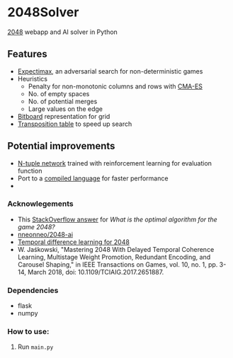 # 2048Solver
[2048](https://play2048.co/) webapp and AI solver in Python

## Features
 - [Expectimax](https://en.wikipedia.org/wiki/Expectiminimax), an adversarial search for non-deterministic games
 - Heuristics
    - Penalty for non-monotonic columns and rows with [CMA-ES](https://en.wikipedia.org/wiki/CMA-ES)
    - No. of empty spaces
    - No. of potential merges
    - Large values on the edge
 - [Bitboard](https://en.wikipedia.org/wiki/Bitboard) representation for grid
 - [Transposition table](http://en.wikipedia.org/wiki/Transposition_table) to speed up search

 ## Potential improvements
 - [N-tuple network](https://en.wikipedia.org/wiki/RAMnets) trained with reinforcement learning for evaluation function
 - Port to a [compiled language](https://en.wikipedia.org/wiki/Compiled_language) for faster performance
 - 

### Acknowlegements
 - This [StackOverflow answer](https://stackoverflow.com/a/22498940/1204143) for *What is the optimal algorithm for the game 2048?*
 - [nneonneo/2048-ai](https://github.com/nneonneo/2048-ai) 
 - [Temporal difference learning for 2048](https://github.com/ziap/2048-tdl)
 - W. Jaśkowski, "Mastering 2048 With Delayed Temporal Coherence Learning, Multistage Weight Promotion, Redundant Encoding, and Carousel Shaping," in IEEE Transactions on Games, vol. 10, no. 1, pp. 3-14, March 2018, doi: 10.1109/TCIAIG.2017.2651887.

### Dependencies
 - flask
 - numpy

### How to use:
1. Run `main.py`

